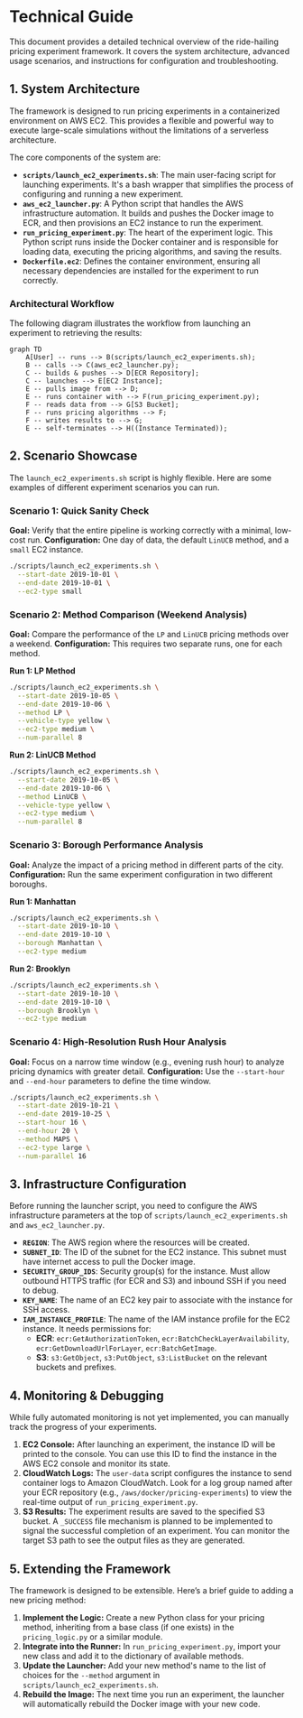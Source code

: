 # Technical Guide

This document provides a detailed technical overview of the ride-hailing pricing experiment framework. It covers the system architecture, advanced usage scenarios, and instructions for configuration and troubleshooting.

## 1. System Architecture

The framework is designed to run pricing experiments in a containerized environment on AWS EC2. This provides a flexible and powerful way to execute large-scale simulations without the limitations of a serverless architecture.

The core components of the system are:

- **`scripts/launch_ec2_experiments.sh`**: The main user-facing script for launching experiments. It's a bash wrapper that simplifies the process of configuring and running a new experiment.
- **`aws_ec2_launcher.py`**: A Python script that handles the AWS infrastructure automation. It builds and pushes the Docker image to ECR, and then provisions an EC2 instance to run the experiment.
- **`run_pricing_experiment.py`**: The heart of the experiment logic. This Python script runs inside the Docker container and is responsible for loading data, executing the pricing algorithms, and saving the results.
- **`Dockerfile.ec2`**: Defines the container environment, ensuring all necessary dependencies are installed for the experiment to run correctly.

### Architectural Workflow

The following diagram illustrates the workflow from launching an experiment to retrieving the results:

```mermaid
graph TD
    A[User] -- runs --> B(scripts/launch_ec2_experiments.sh);
    B -- calls --> C(aws_ec2_launcher.py);
    C -- builds & pushes --> D[ECR Repository];
    C -- launches --> E[EC2 Instance];
    E -- pulls image from --> D;
    E -- runs container with --> F(run_pricing_experiment.py);
    F -- reads data from --> G[S3 Bucket];
    F -- runs pricing algorithms --> F;
    F -- writes results to --> G;
    E -- self-terminates --> H((Instance Terminated));
```

## 2. Scenario Showcase

The `launch_ec2_experiments.sh` script is highly flexible. Here are some examples of different experiment scenarios you can run.

### Scenario 1: Quick Sanity Check

**Goal:** Verify that the entire pipeline is working correctly with a minimal, low-cost run.
**Configuration:** One day of data, the default `LinUCB` method, and a `small` EC2 instance.

```bash
./scripts/launch_ec2_experiments.sh \
  --start-date 2019-10-01 \
  --end-date 2019-10-01 \
  --ec2-type small
```

### Scenario 2: Method Comparison (Weekend Analysis)

**Goal:** Compare the performance of the `LP` and `LinUCB` pricing methods over a weekend.
**Configuration:** This requires two separate runs, one for each method.

**Run 1: LP Method**
```bash
./scripts/launch_ec2_experiments.sh \
  --start-date 2019-10-05 \
  --end-date 2019-10-06 \
  --method LP \
  --vehicle-type yellow \
  --ec2-type medium \
  --num-parallel 8
```

**Run 2: LinUCB Method**
```bash
./scripts/launch_ec2_experiments.sh \
  --start-date 2019-10-05 \
  --end-date 2019-10-06 \
  --method LinUCB \
  --vehicle-type yellow \
  --ec2-type medium \
  --num-parallel 8
```

### Scenario 3: Borough Performance Analysis

**Goal:** Analyze the impact of a pricing method in different parts of the city.
**Configuration:** Run the same experiment configuration in two different boroughs.

**Run 1: Manhattan**
```bash
./scripts/launch_ec2_experiments.sh \
  --start-date 2019-10-10 \
  --end-date 2019-10-10 \
  --borough Manhattan \
  --ec2-type medium
```

**Run 2: Brooklyn**
```bash
./scripts/launch_ec2_experiments.sh \
  --start-date 2019-10-10 \
  --end-date 2019-10-10 \
  --borough Brooklyn \
  --ec2-type medium
```

### Scenario 4: High-Resolution Rush Hour Analysis

**Goal:** Focus on a narrow time window (e.g., evening rush hour) to analyze pricing dynamics with greater detail.
**Configuration:** Use the `--start-hour` and `--end-hour` parameters to define the time window.

```bash
./scripts/launch_ec2_experiments.sh \
  --start-date 2019-10-21 \
  --end-date 2019-10-25 \
  --start-hour 16 \
  --end-hour 20 \
  --method MAPS \
  --ec2-type large \
  --num-parallel 16
```

## 3. Infrastructure Configuration

Before running the launcher script, you need to configure the AWS infrastructure parameters at the top of `scripts/launch_ec2_experiments.sh` and `aws_ec2_launcher.py`.

- **`REGION`**: The AWS region where the resources will be created.
- **`SUBNET_ID`**: The ID of the subnet for the EC2 instance. This subnet must have internet access to pull the Docker image.
- **`SECURITY_GROUP_IDS`**: Security group(s) for the instance. Must allow outbound HTTPS traffic (for ECR and S3) and inbound SSH if you need to debug.
- **`KEY_NAME`**: The name of an EC2 key pair to associate with the instance for SSH access.
- **`IAM_INSTANCE_PROFILE`**: The name of the IAM instance profile for the EC2 instance. It needs permissions for:
  - **ECR**: `ecr:GetAuthorizationToken`, `ecr:BatchCheckLayerAvailability`, `ecr:GetDownloadUrlForLayer`, `ecr:BatchGetImage`.
  - **S3**: `s3:GetObject`, `s3:PutObject`, `s3:ListBucket` on the relevant buckets and prefixes.

## 4. Monitoring & Debugging

While fully automated monitoring is not yet implemented, you can manually track the progress of your experiments.

1.  **EC2 Console:** After launching an experiment, the instance ID will be printed to the console. You can use this ID to find the instance in the AWS EC2 console and monitor its state.
2.  **CloudWatch Logs:** The `user-data` script configures the instance to send container logs to Amazon CloudWatch. Look for a log group named after your ECR repository (e.g., `/aws/docker/pricing-experiments`) to view the real-time output of `run_pricing_experiment.py`.
3.  **S3 Results:** The experiment results are saved to the specified S3 bucket. A `_SUCCESS` file mechanism is planned to be implemented to signal the successful completion of an experiment. You can monitor the target S3 path to see the output files as they are generated.

## 5. Extending the Framework

The framework is designed to be extensible. Here’s a brief guide to adding a new pricing method:

1.  **Implement the Logic:** Create a new Python class for your pricing method, inheriting from a base class (if one exists) in the `pricing_logic.py` or a similar module.
2.  **Integrate into the Runner:** In `run_pricing_experiment.py`, import your new class and add it to the dictionary of available methods.
3.  **Update the Launcher:** Add your new method's name to the list of choices for the `--method` argument in `scripts/launch_ec2_experiments.sh`.
4.  **Rebuild the Image:** The next time you run an experiment, the launcher will automatically rebuild the Docker image with your new code. 